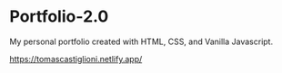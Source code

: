 # Portfolio-2.0
My personal portfolio created with HTML, CSS, and Vanilla Javascript.


https://tomascastiglioni.netlify.app/
